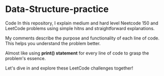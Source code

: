 # Data-Structure-practice

Code
In this repository, I explain medium and hard level Neetcode 150 and LeetCode problems using simple hitns and straightforward explanations.

My comments describe the purpose and functionality of each line of code. This helps you understand the problem better. 

Almost like using **print() statement** for every line of code to grasp the problem's essence. 

Let's dive in and explore these LeetCode challenges together! 
